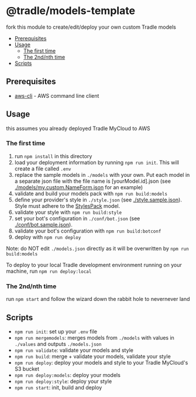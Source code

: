 # @tradle/models-template

fork this module to create/edit/deploy your own custom Tradle models

<!-- START doctoc generated TOC please keep comment here to allow auto update -->
<!-- DON'T EDIT THIS SECTION, INSTEAD RE-RUN doctoc TO UPDATE -->


- [Prerequisites](#prerequisites)
- [Usage](#usage)
  - [The first time](#the-first-time)
  - [The 2nd/nth time](#the-2ndnth-time)
- [Scripts](#scripts)

<!-- END doctoc generated TOC please keep comment here to allow auto update -->

## Prerequisites

- [aws-cli](https://github.com/aws/aws-cli) - AWS command line client

## Usage

this assumes you already deployed Tradle MyCloud to AWS

### The first time

1. run `npm install` in this directory
1. load your deployment information by running `npm run init`. This will create a file called `.env`
1. replace the sample models in `./models` with your own. Put each model in a separate json file with the file name is [yourModel.id].json (see [./models/my.custom.NameForm.json](./models/my.custom.NameForm.json) for an example)
1. validate and build your models pack with `npm run build:models`
1. define your provider's style in `./style.json` (see [./style.sample.json](./style.sample.json)). Style must adhere to the [StylesPack](https://github.com/tradle/models/tree/master/models/tradle.StylesPack.json) model.
1. validate your style with `npm run build:style`
1. set your bot's configuration in `./conf/bot.json` (see [./conf/bot.sample.json](./conf/bot.sample.json)).
1. validate your bot's configuration with `npm run build:botconf`
1. deploy with `npm run deploy`

Note: do NOT edit `./models.json` directly as it will be overwritten by `npm run build:models`

To deploy to your local Tradle development environment running on your machine, run `npm run deploy:local`

### The 2nd/nth time

run `npm start` and follow the wizard down the rabbit hole to nevernever land

## Scripts

- `npm run init`: set up your `.env` file
- `npm run mergemodels`: merges models from `./models` with values in `./values` and outputs `./models.json`
- `npm run validate`: validate your models and style
- `npm run build`: merge + validate your models, validate your style
- `npm run deploy`: deploy your models and style to your Tradle MyCloud's S3 bucket
- `npm run deploy:models`: deploy your models
- `npm run deploy:style`: deploy your style
- `npm run start`: init, build and deploy
